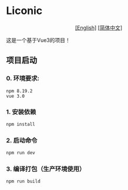 # Liconic
<p align="center">
<a href="./README.md">[English]</a>
<a href="./README_zh.md">[简体中文]</a>
</p>
这是一个基于Vue3的项目！

## 项目启动
### 0. 环境要求:
```
npm 8.19.2
vue 3.0
```
### 1. 安装依赖
```sh
npm install
```

### 2. 启动命令

```sh
npm run dev
```

### 3. 编译打包（生产环境使用）

```sh
npm run build
```
